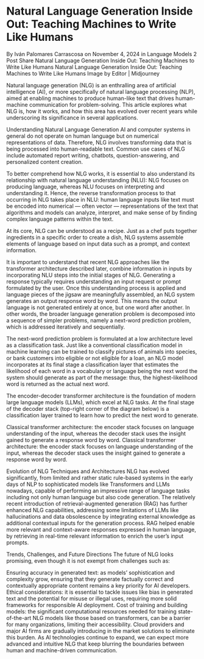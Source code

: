 # Natural Language Generation Inside Out: Teaching Machines to Write Like Humans
By Iván Palomares Carrascosa on November 4, 2024 in Language Models 2
 Post Share
Natural Language Generation Inside Out: Teaching Machines to Write Like Humans
Natural Language Generation Inside Out: Teaching Machines to Write Like Humans
Image by Editor | Midjourney

Natural language generation (NLG) is an enthralling area of artificial intelligence (AI), or more specifically of natural language processing (NLP), aimed at enabling machines to produce human-like text that drives human-machine communication for problem-solving. This article explores what NLG is, how it works, and how this area has evolved over recent years while underscoring its significance in several applications.

Understanding Natural Language Generation
AI and computer systems in general do not operate on human language but on numerical representations of data. Therefore, NLG involves transforming data that is being processed into human-readable text. Common use cases of NLG include automated report writing, chatbots, question-answering, and personalized content creation.

To better comprehend how NLG works, it is essential to also understand its relationship with natural language understanding (NLU): NLG focuses on producing language, whereas NLU focuses on interpreting and understanding it. Hence, the reverse transformation process to that occurring in NLG takes place in NLU: human language inputs like text must be encoded into numerical — often vector — representations of the text that algorithms and models can analyze, interpret, and make sense of by finding complex language patterns within the text.

At its core, NLG can be understood as a recipe. Just as a chef puts together ingredients in a specific order to create a dish, NLG systems assemble elements of language based on input data such as a prompt, and context information.

It is important to understand that recent NLG approaches like the transformer architecture described later, combine information in inputs by incorporating NLU steps into the initial stages of NLG. Generating a response typically requires understanding an input request or prompt formulated by the user. Once this understanding process is applied and language pieces of the jigsaw are meaningfully assembled, an NLG system generates an output response word by word. This means the output language is not generated entirely at once, but one word after another. In other words, the broader language generation problem is decomposed into a sequence of simpler problems, namely a next-word prediction problem, which is addressed iteratively and sequentially.

The next-word prediction problem is formulated at a low architecture level as a classification task. Just like a conventional classification model in machine learning can be trained to classify pictures of animals into species, or bank customers into eligible or not eligible for a loan, an NLG model incorporates at its final stage a classification layer that estimates the likelihood of each word in a vocabulary or language being the next word the system should generate as part of the message: thus, the highest-likelihood word is returned as the actual next word.

The encoder-decoder transformer architecture is the foundation of modern large language models (LLMs), which excel at NLG tasks. At the final stage of the decoder stack (top-right corner of the diagram below) is a classification layer trained to learn how to predict the next word to generate.

Classical transformer architecture: the encoder stack focuses on language understanding of the input, whereas the decoder stack uses the insight gained to generate a response word by word.
Classical transformer architecture: the encoder stack focuses on language understanding of the input, whereas the decoder stack uses the insight gained to generate a response word by word.


Evolution of NLG Techniques and Architectures
NLG has evolved significantly, from limited and rather static rule-based systems in the early days of NLP to sophisticated models like Transformers and LLMs nowadays, capable of performing an impressive range of language tasks including not only human language but also code generation. The relatively recent introduction of retrieval-augmented generation (RAG) has further enhanced NLG capabilities, addressing some limitations of LLMs like hallucinations and data obsolescence by integrating external knowledge as additional contextual inputs for the generation process. RAG helped enable more relevant and context-aware responses expressed in human language, by retrieving in real-time relevant information to enrich the user’s input prompts.

Trends, Challenges, and Future Directions
The future of NLG looks promising, even though it is not exempt from challenges such as:

Ensuring accuracy in generated text: as models’ sophistication and complexity grow, ensuring that they generate factually correct and contextually appropriate content remains a key priority for AI developers.
Ethical considerations: it is essential to tackle issues like bias in generated text and the potential for misuse or illegal uses, requiring more solid frameworks for responsible AI deployment.
Cost of training and building models: the significant computational resources needed for training state-of-the-art NLG models like those based on transformers, can be a barrier for many organizations, limiting their accessibility. Cloud providers and major AI firms are gradually introducing in the market solutions to eliminate this burden.
As AI technologies continue to expand, we can expect more advanced and intuitive NLG that keep blurring the boundaries between human and machine-driven communication.

